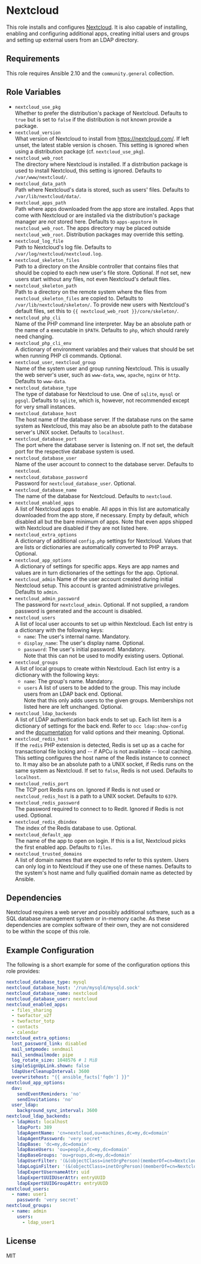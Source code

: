 Nextcloud
=========

This role installs and configures [Nextcloud](https://nextcloud.com/).
It is also capable of installing, enabling and configuring additional apps, creating initial users and groups and setting up external users from an LDAP directory.

Requirements
------------

This role requires Ansible 2.10 and the `community.general` collection.

Role Variables
--------------

* `nextcloud_use_pkg`  
  Whether to prefer the distribution's package of Nextcloud.
  Defaults to `true` but is set to `false` if the distribution is not known provide a package.
* `nextcloud_version`  
  What version of Nextcloud to install from <https://nextcloud.com/>.
  If left unset, the latest stable version is chosen.
  This setting is ignored when using a distribution package (cf. `nextcloud_use_pkg`).
* `nextcloud_web_root`  
  The directory where Nextcloud is installed.
  If a distribution package is used to install Nextcloud, this setting is ignored.
  Defaults to `/var/www/nextcloud/`.
* `nextcloud_data_path`  
  Path where Nextcloud's data is stored, such as users' files.
  Defaults to `/var/lib/nextcloud/data/`.
* `nextcloud_apps_path`  
  Path where apps downloaded from the app store are installed.
  Apps that come with Nextcloud or are installed via the distribution's package manager are *not* stored here.
  Defaults to `apps-appstore` in `nextcloud_web_root`.
  The apps directory may be placed outside `nextcloud_web_root`.
  Distribution packages may override this setting.
* `nextcloud_log_file`  
  Path to Nextcloud's log file.
  Defaults to `/var/log/nextcloud/nextcloud.log`.
* `nextcloud_skeleton_files`  
  Path to a directory on the Ansible controller that contains files that should be copied to each new user's file store.
  Optional.
  If not set, new users start without any files, not even Nextcloud's default files.
* `nextcloud_skeleton_path`  
  Path to a directory on the remote system where the files from `nextcloud_skeleton_files` are copied to.
  Defaults to `/var/lib/nextcloud/skeleton/`.
  To provide new users with Nextcloud's default files, set this to `{{ nextcloud_web_root }}/core/skeleton/`.
* `nextcloud_php_cli`  
  Name of the PHP command line interpreter.
  May be an absolute path or the name of a executable in `$PATH`.
  Defaults to `php`, which should rarely need changing.
* `nextcloud_php_cli_env`  
  A dictionary of environment variables and their values that should be set when running PHP cli commands.
  Optional.
* `nextcloud_user`, `nextcloud_group`  
  Name of the system user and group running Nextcloud.
  This is usually the web server's user, such as `www-data`, `www`, `apache`, `nginx` or `http`.
  Defaults to `www-data`.
* `nextcloud_database_type`  
  The type of database for Nextcloud to use.
  One of `sqlite`, `mysql` or `pgsql`.
  Defaults to `sqlite`, which is, however, not recommended except for very small instances.
* `nextcloud_database_host`  
  The host name of the database server.
  If the database runs on the same system as Nextcloud, this may also be an absolute path to the database server's UNIX socket.
  Defaults to `localhost`.
* `nextcloud_database_port`  
  The port where the database server is listening on.
  If not set, the default port for the respective database system is used.
* `nextcloud_database_user`  
  Name of the user account to connect to the database server.
  Defaults to `nextcloud`.
* `nextcloud_database_password`  
  Password for `nextcloud_database_user`.
  Optional.
* `nextcloud_database_name`  
  The name of the database for Nextcloud.
  Defaults to `nextcloud`.
* `nextcloud_enabled_apps`  
  A list of Nextcloud apps to enable.
  All apps in this list are automatically downloaded from the app store, if necessary.
  Empty by default, which disabled all but the bare minimum of apps.
  Note that even apps shipped with Nextcloud are disabled if they are not listed here.
* `nextcloud_extra_options`  
  A dictionary of additional `config.php` settings for Nextcloud.
  Values that are lists or dictionaries are automatically converted to PHP arrays.
  Optional.
* `nextcloud_app_options`  
  A dictionary of settings for specific apps.
  Keys are app names and values are in turn dictionaries of the settings for the app.
  Optional.
* `nextcloud_admin`
  Name of the user account created during initial Nextcloud setup.
  This account is granted administrative privileges.
  Defaults to `admin`.
* `nextcloud_admin_password`  
  The password for `nextcloud_admin`.
  Optional.
  If not supplied, a random password is generated and the account is disabled.
* `nextcloud_users`  
  A list of local user accounts to set up within Nextcloud.
  Each list entry is a dictionary with the following keys:
    * `name`: The user's internal name. Mandatory.  
    * `display_name`: The user's display name. Optional.  
    * `password`: The user's initial password. Mandatory.  
  Note that this can not be used to modify existing users.
  Optional.
* `nextcloud_groups`  
  A list of local groups to create within Nextcloud.
  Each list entry is a dictionary with the following keys:
    * `name`: The group's name. Mandatory.  
    * `users` A list of users to be added to the group. This may include users from an LDAP back end. Optional.  
  Note that this only adds users to the given groups.
  Memberships not listed here are left unchanged.
  Optional.
* `nextcloud_ldap_backends`  
  A list of LDAP authentication back ends to set up.
  Each list item is a dictionary of settings for the back end.
  Refer to `occ ldap:show-config` and the [documentation](https://docs.nextcloud.com/server/latest/admin_manual/configuration_user/user_auth_ldap.html) for valid options and their meaning.
  Optional.
* `nextcloud_redis_host`  
  If the `redis` PHP extension is detected, Redis is set up as a cache for transactional file locking and -- if APCu is not available -- local caching.
  This setting configures the host name of the Redis instance to connect to.
  It may also be an absolute path to a UNIX socket, if Redis runs on the same system as Nextcloud.
  If set to `false`, Redis is not used.
  Defaults to `localhost`.
* `nextcloud_redis_port`  
  The TCP port Redis runs on.
  Ignored if Redis is not used or `nextcloud_redis_host` is a path to a UNIX socket.
  Defaults to `6379`.
* `nextcloud_redis_password`  
  The password required to connect to to Redit.
  Ignored if Redis is not used.
  Optional.
* `nextcloud_redis_dbindex`  
  The index of the Redis database to use.
  Optional.
* `nextcloud_default_app`  
  The name of the app to open on login.
  If this is a list, Nextcloud picks the first enabled app.
  Defaults to `files`.
* `nextcloud_trusted_domains`  
  A list of domain names that are expected to refer to this system.
  Users can only log in to Nextcloud if they use one of these names.
  Defaults to the system's host name and fully qualified domain name as detected by Ansible.

Dependencies
------------

Nextcloud requires a web server and possibly additional software, such as a SQL database management system or in-memory cache.
As these dependencies are complex software of their own, they are not considered to be within the scope of this role.

Example Configuration
---------------------

The following is a short example for some of the configuration options this role provides:

```yaml
nextcloud_database_type: mysql
nextcloud_database_host: '/run/mysqld/mysqld.sock'
nextcloud_database_name: nextcloud
nextcloud_database_user: nextcloud
nextcloud_enabled_apps:
  - files_sharing
  - twofactor_u2f
  - twofactor_totp
  - contacts
  - calendar
nextcloud_extra_options:
  lost_password_link: disabled
  mail_smtpmode: sendmail
  mail_sendmailmode: pipe
  log_rotate_size: 1048576 # 1 MiB
  simpleSignUpLink.shown: false
  ldapUserCleanupInterval: 3600
  overwritehost: "{{ ansible_facts['fqdn'] }}"
nextcloud_app_options:
  dav:
    sendEventReminders: 'no'
    sendInvitations: 'no'
  user_ldap:
    background_sync_interval: 3600
nextcloud_ldap_backends:
  - ldapHost: localhost
    ldapPort: 389
    ldapAgentName: 'cn=nextcloud,ou=machines,dc=my,dc=domain'
    ldapAgentPassword: 'very secret'
    ldapBase: 'dc=my,dc=domain'
    ldapBaseUsers: 'ou=people,dc=my,dc=domain'
    ldapBaseGroups: 'ou=groups,dc=my,dc=domain'
    ldapUserFilter: '(&(objectClass=inetOrgPerson)(memberOf=cn=Nextcloud Users,ou=groups,dc=my,dc=domain))'
    ldapLoginFilter: '(&(objectClass=inetOrgPerson)(memberOf=cn=Nextcloud Users,ou=groups,dc=my,dc=domain)(uid=%uid))'
    ldapExpertUsernameAttr: uid
    ldapExpertUUIDUserAttr: entryUUID
    ldapExpertUUIDGroupAttr: entryUUID
nextcloud_users:
  - name: user1
    password: 'very secret'
nextcloud_groups:
  - name: admin
    users:
      - ldap_user1
```

License
-------

MIT
